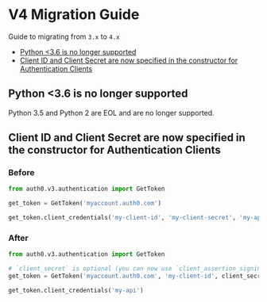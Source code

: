 # V4 Migration Guide

Guide to migrating from `3.x` to `4.x`

- [Python <3.6 is no longer supported](#python-36-is-no-longer-supported)
- [Client ID and Client Secret are now specified in the constructor for Authentication Clients](#client-id-and-client-secret-are-now-specified-in-the-constructor-for-authentication-clients)

## Python <3.6 is no longer supported

Python 3.5 and Python 2 are EOL and are no longer supported. 

## Client ID and Client Secret are now specified in the constructor for Authentication Clients

### Before

```py
from auth0.v3.authentication import GetToken

get_token = GetToken('myaccount.auth0.com')

get_token.client_credentials('my-client-id', 'my-client-secret', 'my-api')
```

### After

```py
from auth0.v3.authentication import GetToken

# `client_secret` is optional (you can now use `client_assertion_signing_key` as an alternative) 
get_token = GetToken('myaccount.auth0.com', 'my-client-id', client_secret='my-client-secret')

get_token.client_credentials('my-api')
```
